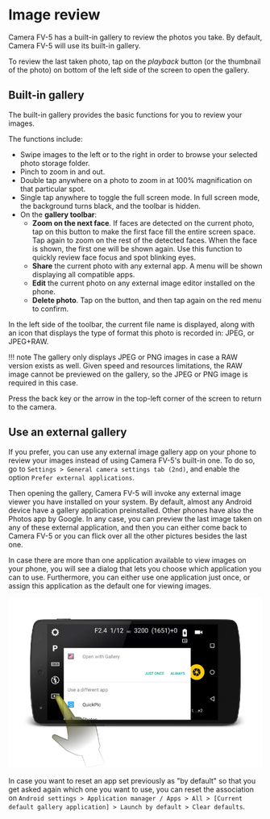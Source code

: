 # Image review

Camera FV-5 has a built-in gallery to review the photos you take. By default, Camera FV-5 will use its built-in gallery.

To review the last taken photo, tap on the _playback_ button (or the thumbnail of the photo) on bottom of the left side of the screen to open the gallery.

## Built-in gallery

The built-in gallery provides the basic functions for you to review your images.

The functions include:

* Swipe images to the left or to the right in order to browse your selected photo storage folder.
* Pinch to zoom in and out.
* Double tap anywhere on a photo to zoom in at 100% magnification on that particular spot.
* Single tap anywhere to toggle the full screen mode. In full screen mode, the background turns black, and the toolbar is hidden.
* On the __gallery toolbar__:
    * __Zoom on the next face__. If faces are detected on the current photo, tap on this button to make the first face fill the entire screen space. Tap again to zoom on the rest of the detected faces. When the face is shown, the first one will be shown again. Use this function to quickly review face focus and spot blinking eyes.
    * __Share__ the current photo with any external app. A menu will be shown displaying all compatible apps.
    * __Edit__ the current photo on any external image editor installed on the phone.
    * __Delete photo__. Tap on the button, and then tap again on the red menu to confirm.

In the left side of the toolbar, the current file name is displayed, along with an icon that displays the type of format this photo is recorded in: JPEG, or JPEG+RAW.

!!! note
    The gallery only displays JPEG or PNG images in case a RAW version exists as well. Given speed and resources limitations, the RAW image cannot be previewed on the gallery, so the JPEG or PNG image is required in this case.

Press the back key or the arrow in the top-left corner of the screen to return to the camera.

## Use an external gallery

If you prefer, you can use any external image gallery app on your phone to review your images instead of using Camera FV-5's built-in one. To do so, go to `Settings > General camera settings tab (2nd)`, and enable the option `Prefer external applications`.

Then opening the gallery, Camera FV-5 will invoke any external image viewer you have installed on your system. By default, almost any Android device have a gallery application preinstalled. Other phones have also the Photos app by Google. In any case, you can preview the last image taken on any of these external application, and then you can either come back to Camera FV-5 or you can flick over all the other pictures besides the last one.

In case there are more than one application available to view images on your phone, you will see a dialog that lets you choose which application you can to use. Furthermore, you can either use one application just once, or assign this application as the default one for viewing images.

![Image review with external apps](../images/image-review-external.png)
 
In case you want to reset an app set previously as "by default" so that you get asked again which one you want to use, you can reset the association on `Android settings > Application manager / Apps > All > [Current default gallery application] > Launch by default > Clear defaults`.
